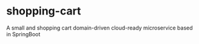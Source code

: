 # shopping-cart
A small and shopping cart domain-driven cloud-ready microservice based in SpringBoot
